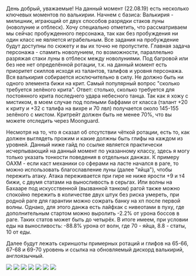 
День добрый, уважаемые! На данный момент (22.08.19) есть несколько ключевых моментов по валькирии. Начнем с базиса:
Валькирия - милишник, играющий от двух способов разрядки стаков луны (новолуние и отблеск). Хочу специально отметить, что рассматриваем мы сейчас пробужденного персонажа, так как без пробуждения ни один класс не является играбельным. Все задания на пробуждение будут доступны по сюжету и вы их точно не пропустите. 
Главная задача персонажа - спамить новолунием, по возможности, параллельно разряжая стаки луны в отблеск между новолуниями. Под багровой или без нее нет определённой ротации, т.к. на данный момент есть приоритет скиллов исходя из талантов, талифов и уровня персонажа. 
Вся валькирия собирается исключительно в силу. Не должно быть ни одного элемента бижи на крит. Самый популярный вопрос "сколько требуется зелёного крита". Ответ: столько, сколько требуется для постоянного крита последнего удара небесного танца. Так как я хожу с мистиком, в моем случае под полными баффами от класса (талант +20 к криту и +32 с талифа на вихре и 70 лвл) получается около 145-155 зелёного с мистом. Критрейт должен быть не менее 70%, что вы можете отследить через Moonguard.

Несмотря на то, что я сказал об отсутствии чёткой ротации, есть то, как должен выглядеть прожим и какие должны быть глифы на каждом из уровней. Данный ниже гайд по ссылке является практически исчерпывающий на данный момент по указанному классу, здесь я могу только указать тонкости поведения в отдельных данжах. К примеру ОАХМ - если каст механики со сферами на ласте начался в раге, то можно использовать благославление луны (далее "яйца"), чтобы пережить атаку. Атака переживается при гире не ниже ярости +9 и т4 бижи, с двумя статами на выносливость в серьгах. Или волны на Бахааре под искусственной (вызванной танком) рагой также можно спокойно пережить в количестве двух штук без риска умереть, при родной раге для гарантии можно сожрать банку на хп после первой волны. Однако, для этого данжа есть лайфхак с нивеотами в пуху, где дополнительным стартом можно выролить -2.2% от урона боссов в раге. Таких статов может быть до четырёх. В итоге имеем, при условии еды на выносливость: -88.8% урона от волн, где 70 - яйца, 8.8 - статы, 10 от еды. 

Далее будут лежать скриншоты примерных ротаций и глифов на 65-66, 67-68 и 69-70 уровень и ссылка на обновляемый дискорд валькирий, англоязычный.

<img src="https://media.discordapp.net/attachments/613821828540006429/614020052173324288/65.png " />

<img src="https://media.discordapp.net/attachments/613821828540006429/614020223867158528/69.png " />

<img src="https://media.discordapp.net/attachments/613821828540006429/614020302384398345/waves.png " />

<img src="https://media.discordapp.net/attachments/613821828540006429/614020404859764738/minmax70.png " />

<img src="https://media.discordapp.net/attachments/613821828540006429/614020517363449856/65-1.png?width=344&height=676 " />

<img src="https://media.discordapp.net/attachments/613821828540006429/614020561701568522/67-68.png " />

<img src="https://media.discordapp.net/attachments/613821828540006429/614020624477585418/70rotation.png?width=345&height=677 " />
